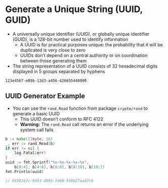 # Generate a Unique String (UUID, GUID)

* A universally unique identifier (UUID), or globally unique identifier (GUID), is a 128-bit number used to identify information
  * A UUID is for practical purposes unique: the probability that it will be duplicated is very close to zero
  * UUIDs don’t depend on a central authority or on coordination between those generating them
* The string representation of a UUID consists of 32 hexadecimal digits displayed in 5 groups separated by hyphens

```text
123e4567-e89b-12d3-a456-426655440000
```

## UUID Generator Example

* You can use the `rand.Read` function from package `crypto/rand` to generate a basic UUID
  * This UUID doesn’t conform to RFC 4122
  * **Warning:** The `rand.Read` call returns an error if the underlying system call fails

```go
b := make([]byte, 16)
_, err := rand.Read(b)
if err != nil {
    log.Fatal(err)
}
uuid := fmt.Sprintf("%x-%x-%x-%x-%x",
    b[0:4], b[4:6], b[6:8], b[8:10], b[10:])
fmt.Println(uuid)

// 9438167c-9493-4993-fd48-950b27aad7c9
```
